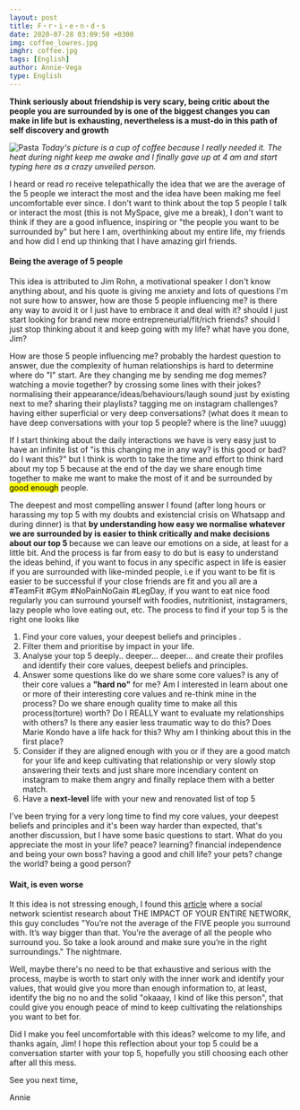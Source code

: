 ```yaml
---
layout: post
title: F・r・i・e・n・d・s
date: 2020-07-28 03:09:50 +0300
img: coffee_lowres.jpg
imghr: coffee.jpg
tags: [English]
author: Annie-Vega
type: English
---
```

<b>Think seriously about friendship is very scary, being critic about the people you are surrounded by is one of the biggest changes you can make in life but is exhausting, nevertheless is a must-do in this path of self discovery and growth</b>

![Pasta]({{site.baseurl}}/images/pages/coffee.jpg)
<i>Today's picture is a cup of coffee because I really needed it. The heat during night keep me awake and I finally gave up at 4 am and start typing here as a crazy unveiled person.</i>

I heard or read ro receive telepathically the idea that we are the average of the 5 people we interact the most and the idea have been making me feel uncomfortable ever since. I don't want to think about the top 5 people I talk or interact the most (this is not MySpace, give me a break), I don't want to think if they are a good influence, inspiring or "the people you want to be surrounded by" but here I am, overthinking about my entire life, my friends and how did I end up thinking that I have amazing girl friends.

#### Being the average of 5 people

This idea is attributed to Jim Rohn, a motivational speaker I don't know anything about, and his quote is giving me anxiety and lots of questions I'm not sure how to answer, how are those 5 people influencing me? is there any way to avoid it or I just have to embrace it and deal with it? should I just start looking for brand new more entrepreneurial/fit/rich friends? should I just stop thinking about it and keep going with my life? what have you done, Jim?

How are those 5 people influencing me? probably the hardest question to answer, due the complexity of  human relationships is hard to determine where do "I" start. Are they changing me by sending me dog memes? watching a movie together? by crossing some lines with their jokes? normalising their appearance/ideas/behaviours/laugh sound just by existing next to me? sharing their playlists? tagging me on instagram challenges? having either superficial or very deep conversations? (what does it mean to have deep conversations with your top 5 people? where is the line? uuugg) 

If I start thinking about the daily interactions we have is very easy just to have an infinite list of "is this changing me in any way? is this good or bad? do I want this?" but I think is worth to take the time and effort to think hard about my top 5 because at the end of the day we share enough time together to make me want to make the most of it and be surrounded by <mark>good enough</mark> people. 

The deepest and most compelling answer I found (after long hours or harassing my top 5 with my doubts and existencial crisis on Whatsapp and during dinner) is that <b>by understanding how easy we normalise whatever we are surrounded by is easier to think critically and make decisions about our top 5 </b>because we can leave our emotions on a side, at least for a little bit. And the process is far from easy to do but is easy to understand the ideas behind, if you want to focus in any specific aspect in life is easier if you are surrounded with like-minded people, i.e if you want to be fit is easier to be successful if your close friends are fit and you all are a #TeamFit #Gym #NoPainNoGain #LegDay, if you want to eat nice food regularly you can surround yourself with foodies, nutritionist, instagramers, lazy people who love eating out, etc. The process to find if your top 5 is the right one looks like 

<ol>
  <li>Find your core values, your deepest beliefs and principles .</li>
  <li>Filter them and prioritise by impact in your life.</li>
  <li>Analyse your top 5 deeply.. deeper... deeper... and create their profiles and identify their core values, deepest beliefs and principles.</li>
  <li>Answer some questions like do we share some core values? is any of their core values a <b>"hard no"</b> for me? Am I interested in learn about one or more of their interesting core values and re-think mine in the process? Do we share enough quality time to make all this process(torture) worth? Do I REALLY want to evaluate my relationships with others? Is there any easier less traumatic way to do this? Does Marie Kondo have a life hack for this? Why am I thinking about this in the first place?</li>
  <li>Consider if they are aligned enough with you or if they are a good match for your life and keep cultivating that relationship or very slowly stop answering their texts and just share more incendiary content on instagram to make them angry and finally replace them with a better match.</li>
  <li>Have a <b>next-level</b> life with your new and renovated list of top 5</li>
</ol>


I've been trying for a very long time to find my core values, your deepest beliefs and principles and it's been way harder than expected, that's another discussion, but I have some basic questions to start. What do you appreciate the most in your life? peace? learning? financial independence and being your own boss? having a good and chill life? your pets? change the world? being a good person?

#### Wait, is even worse 

It this idea is not stressing enough, I found this <a href="https://medium.com/the-mission/youre-not-the-average-of-the-five-people-you-surround-yourself-with-f21b817f6e69/">article</a> where a social network scientist research about THE IMPACT OF YOUR ENTIRE NETWORK, this guy concludes "You’re not the average of the FIVE people you surround with. It’s way bigger than that. You’re the average of all the people who surround you. So take a look around and make sure you’re in the right surroundings." The nightmare. 

Well, maybe there's no need to be that exhaustive and serious with the process, maybe is worth to start only with the inner work and identify your values, that would give you more than enough information to, at least, identify the big no no and the solid "okaaay, I kind of like this person", that could give you enough peace of mind to keep cultivating the relationships you want to bet for.

Did I make you feel uncomfortable with this ideas? welcome to my life, and thanks again, Jim! I hope this reflection about your top 5 could be a conversation starter with your top 5, hopefully you still choosing each other after all this mess.

See you next time, 

Annie